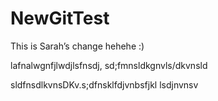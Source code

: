 # NewGitTest
This is Sarah’s change
hehehe :)

lafnalwgnfjlwdjlsfnsdj,
sd;fmnsldkgnvls/dkvnsld

sldfnsdlkvnsDKv.s;dfnsklfdjvnbsfjkl
lsdjnvnsv